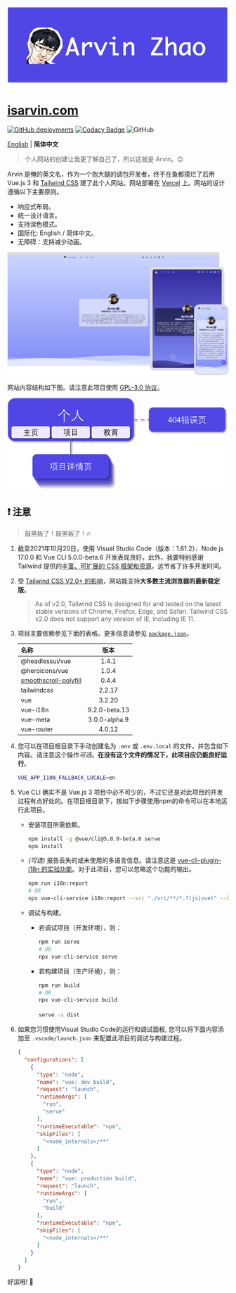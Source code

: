 ![banner.png](./img_README/banner.png)

# [isarvin.com](https://isarvin.com)

[![GitHub deployments](https://img.shields.io/github/deployments/ArvinZJC/isarvin/production?label=Vercel&logo=vercel)](https://isarvin.com)
[![Codacy Badge](https://app.codacy.com/project/badge/Grade/810eda125dbf4b9d96b81e6c34ec26e6)](https://www.codacy.com/gh/ArvinZJC/isarvin/dashboard?utm_source=github.com&amp;utm_medium=referral&amp;utm_content=ArvinZJC/isarvin&amp;utm_campaign=Badge_Grade)
![GitHub](https://img.shields.io/github/license/ArvinZJC/isarvin)

[English](./README.md) | **简体中文**

> 个人网站的创建让我更了解自己了，所以这就是 Arvin。😉

Arvin 是俺的英文名，作为一个抱大腿的调包开发者，终于在鱼都摸烂了后用 Vue.js 3 和 [Tailwind CSS](https://tailwindcss.com/) 建了此个人网站。网站部署在 [Vercel](https://vercel.com/home) 上。网站的设计遵循以下主要原则。

- 响应式布局。
- 统一设计语言。
- 支持深色模式。
- 国际化: English / 简体中文。
- 无障碍：支持减少动画。

![example_zhCN.png](./img_README/example_zhCN.png)

网站内容结构如下图。请注意此项目使用 [GPL-3.0 协议](./LICENSE)。

![structure_zhCN.png](./img_README/structure_zhCN.png)

## ❗ 注意

> 敲黑板了！敲黑板了！🔥

1. 截至2021年10月20日，使用 Visual Studio Code（版本：1.61.2）、Node.js 17.0.0 和 Vue CLI 5.0.0-beta.6 开发表现良好。此外，我要特别感谢 Tailwind 提供的[丰富、可扩展的 CSS 框架和资源](https://tailwindcss.com/resources)，这节省了许多开发时间。
2. 受 [Tailwind CSS V2.0+ 的影响](https://tailwindcss.com/docs/browser-support)，网站能支持**大多数主流浏览器的最新稳定版**。

    > As of v2.0, Tailwind CSS is designed for and tested on the latest stable versions of Chrome, Firefox, Edge, and Safari. Tailwind CSS v2.0 does not support any version of IE, including IE 11.

3. 项目主要依赖参见下面的表格。更多信息请参见 [`package.json`](./package.json)。

    | 名称 | 版本 |
    | :-- | :--: |
    | @headlessui/vue | 1.4.1 |
    | @heroicons/vue | 1.0.4 |
    | [smoothscroll-polyfill](https://github.com/iamdustan/smoothscroll) | 0.4.4 |
    | tailwindcss | 2.2.17 |
    | vue | 3.2.20 |
    | vue-i18n | 9.2.0-beta.13 |
    | vue-meta | 3.0.0-alpha.9 |
    | vue-router | 4.0.12 |

4. 您可以在项目根目录下手动创建名为 `.env` 或 `.env.local` 的文件，并包含如下内容。请注意这个操作*可选*。**在没有这个文件的情况下，此项目应仍能良好运行**。

    ```sh
    VUE_APP_I18N_FALLBACK_LOCALE=en
    ```

5. Vue CLI 确实不是 Vue.js 3 项目中必不可少的，不过它还是对此项目的开发过程有点好处的。在项目根目录下，按如下步骤使用npm的命令可以在本地运行此项目。
    - 安装项目所需依赖。

        ```sh
        npm install -g @vue/cli@5.0.0-beta.6 serve
        npm install
        ```

    - *(可选)* 报告丢失的或未使用的多语言信息。请注意这是 [vue-cli-plugin-i18n 的实验功能](https://github.com/intlify/vue-cli-plugin-i18n#-features)。对于此项目，您可以忽略这个功能的输出。

        ```sh
        npm run i18n:report
        # OR
        npx vue-cli-service i18n:report --src "./src/**/*.?(js|vue)" --locales "./src/locales/**/*.json"
        ```

    - 调试与构建。
        - 若调试项目（开发环境），则：

            ```sh
            npm run serve
            # OR
            npx vue-cli-service serve
            ```

        - 若构建项目（生产环境），则：

            ```sh
            npm run build
            # OR
            npx vue-cli-service build

            serve -s dist
            ```

6. 如果您习惯使用Visual Studio Code的运行和调试面板, 您可以将下面内容添加至 `.vscode/launch.json` 来配置此项目的调试与构建过程。

    ```JSON
    {
      "configurations": [
        {
          "type": "node",
          "name": "vue: dev build",
          "request": "launch",
          "runtimeArgs": [
            "run",
            "serve"
          ],
          "runtimeExecutable": "npm",
          "skipFiles": [
            "<node_internals>/**"
          ]
        },
        {
          "type": "node",
          "name": "vue: production build",
          "request": "launch",
          "runtimeArgs": [
            "run",
            "build"
          ],
          "runtimeExecutable": "npm",
          "skipFiles": [
            "<node_internals>/**"
          ]
        }
      ]
    }
    ```

好运哦! 💖
